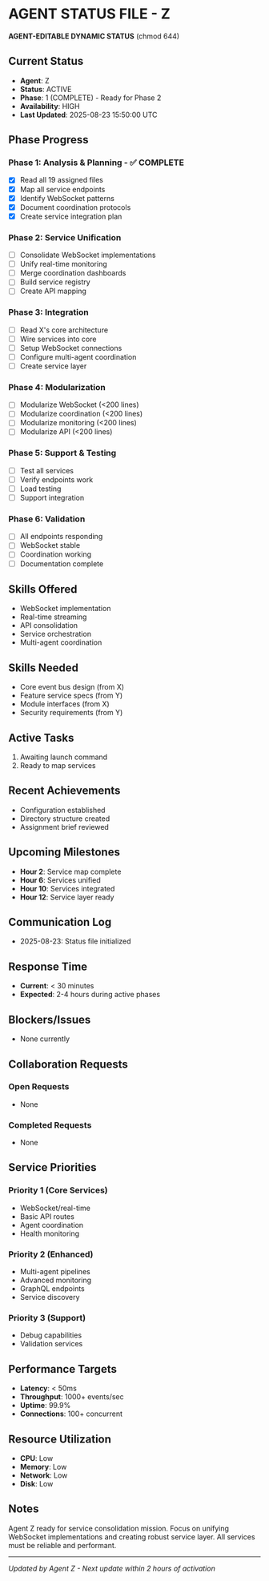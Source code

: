 # AGENT STATUS FILE - Z
**AGENT-EDITABLE DYNAMIC STATUS** (chmod 644)

## Current Status
- **Agent**: Z
- **Status**: ACTIVE
- **Phase**: 1 (COMPLETE) - Ready for Phase 2
- **Availability**: HIGH
- **Last Updated**: 2025-08-23 15:50:00 UTC

## Phase Progress
### Phase 1: Analysis & Planning - ✅ COMPLETE
- [x] Read all 19 assigned files
- [x] Map all service endpoints
- [x] Identify WebSocket patterns
- [x] Document coordination protocols
- [x] Create service integration plan

### Phase 2: Service Unification
- [ ] Consolidate WebSocket implementations
- [ ] Unify real-time monitoring
- [ ] Merge coordination dashboards
- [ ] Build service registry
- [ ] Create API mapping

### Phase 3: Integration
- [ ] Read X's core architecture
- [ ] Wire services into core
- [ ] Setup WebSocket connections
- [ ] Configure multi-agent coordination
- [ ] Create service layer

### Phase 4: Modularization
- [ ] Modularize WebSocket (<200 lines)
- [ ] Modularize coordination (<200 lines)
- [ ] Modularize monitoring (<200 lines)
- [ ] Modularize API (<200 lines)

### Phase 5: Support & Testing
- [ ] Test all services
- [ ] Verify endpoints work
- [ ] Load testing
- [ ] Support integration

### Phase 6: Validation
- [ ] All endpoints responding
- [ ] WebSocket stable
- [ ] Coordination working
- [ ] Documentation complete

## Skills Offered
- WebSocket implementation
- Real-time streaming
- API consolidation
- Service orchestration
- Multi-agent coordination

## Skills Needed
- Core event bus design (from X)
- Feature service specs (from Y)
- Module interfaces (from X)
- Security requirements (from Y)

## Active Tasks
1. Awaiting launch command
2. Ready to map services

## Recent Achievements
- Configuration established
- Directory structure created
- Assignment brief reviewed

## Upcoming Milestones
- **Hour 2**: Service map complete
- **Hour 6**: Services unified
- **Hour 10**: Services integrated
- **Hour 12**: Service layer ready

## Communication Log
- 2025-08-23: Status file initialized

## Response Time
- **Current**: < 30 minutes
- **Expected**: 2-4 hours during active phases

## Blockers/Issues
- None currently

## Collaboration Requests
### Open Requests
- None

### Completed Requests
- None

## Service Priorities
### Priority 1 (Core Services)
- WebSocket/real-time
- Basic API routes
- Agent coordination
- Health monitoring

### Priority 2 (Enhanced)
- Multi-agent pipelines
- Advanced monitoring
- GraphQL endpoints
- Service discovery

### Priority 3 (Support)
- Debug capabilities
- Validation services

## Performance Targets
- **Latency**: < 50ms
- **Throughput**: 1000+ events/sec
- **Uptime**: 99.9%
- **Connections**: 100+ concurrent

## Resource Utilization
- **CPU**: Low
- **Memory**: Low
- **Network**: Low
- **Disk**: Low

## Notes
Agent Z ready for service consolidation mission. Focus on unifying WebSocket implementations and creating robust service layer. All services must be reliable and performant.

---
*Updated by Agent Z - Next update within 2 hours of activation*